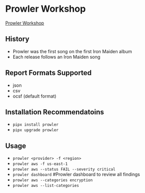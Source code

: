 # Prowler Workshop

[Prowler Workshop](https://docs.google.com/presentation/d/1ar3M_ivwKJDviHea2u7qqNmhs1K6NH9Ktq3Cg8i6oI8/edit?usp=sharing)

## History
- Prowler was the first song on the first Iron Maiden album
- Each release follows an Iron Maiden song

## Report Formats Supported
- json
- csv
- ocsf (default format)

## Installation Recommendatoins
- ```pipx install prowler```
- ```pipx upgrade prowler```

## Usage
- ```prowler <provider> -f <region>```
- ```prowler aws -f us-east-1```
- ```prowler aws --status FAIL --severity critical```
- ```prowler dashboard``` #Prowler dashboard to review all findings
- ```prowler aws --categories encryption```
- ```prowler aws --list-categories```

